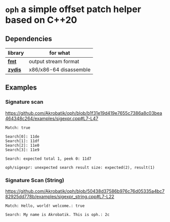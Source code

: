 # `oph` a simple offset patch helper based on C++20

## Dependencies
|library|for what|
|---|---|
|[__fmt__](https://github.com/fmtlib/fmt)|output stream format|
|[__zydis__](https://github.com/zyantific/zydis)|x86/x86-64 disassemble|

## Examples

### Signature scan

https://github.com/Akrobatik/oph/blob/b1f31e19d419e7655c7386a8c03bea464348c264/examples/sigexpr.cpp#L7-L47

```
Match: true

Search[0]: 11de
Search[1]: 11df
Search[2]: 11e0
Search[3]: 11e9

Search: expected total 1, peek 0: 11d7

oph/sigexpr: unexpected search result size: expected(2), result(1)
```

### Signature Scan (String)

https://github.com/Akrobatik/oph/blob/50438d37586b976c76d05335a4bc782925dd778b/examples/sigexpr_string.cpp#L7-L22

```
Match: Hello, world! welcome.: true

Search: My name is Akrobatik. This is oph.: 2c
```

